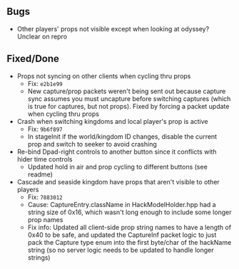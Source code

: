 ## Bugs
* Other players' props not visible except when looking at odyssey? Unclear on repro

## Fixed/Done
* Props not syncing on other clients when cycling thru props
  * Fix: `e2b1e99`
  * New capture/prop packets weren't being sent out because capture sync assumes you must uncapture before switching captures (which is true for captures, but not props). Fixed by forcing a packet update when cycling thru props
* Crash when switching kingdoms and local player's prop is active
  * Fix: `9b6f897`
  * In stageInit if the world/kingdom ID changes, disable the current prop and switch to seeker to avoid crashing
* Re-bind Dpad-right controls to another button since it conflicts with hider time controls
  *  Updated hold in air and prop cycling to different buttons (see readme)
* Cascade and seaside kingdom have props that aren't visible to other players
  * Fix: `7883012`
  * Cause: CaptureEntry.className in HackModelHolder.hpp had a string size of 0x16, which wasn't long enough to include some longer prop names
  * Fix info: Updated all client-side prop string names to have a length of 0x40 to be safe, and updated the CaptureInf packet logic to just pack the Capture type enum into the first byte/char of the hackName string (so no server logic needs to be updated to handle longer strings)
